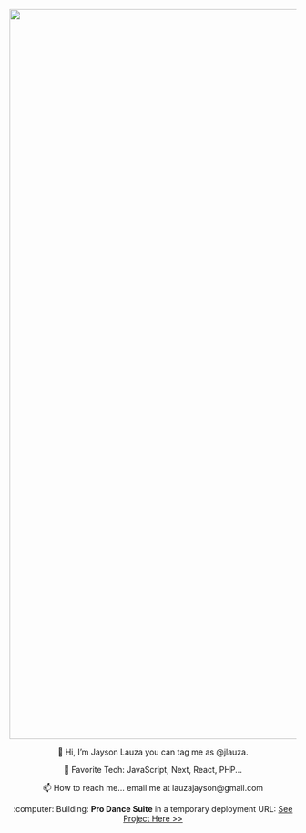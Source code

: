 <p align="center">
  <img src="https://live.staticflickr.com/65535/54272641526_402c7255ba_b.jpg" alt="Banner" width="1280"/>
</p>
<p align="center">👋 Hi, I’m Jayson Lauza you can tag me as @jlauza.</p>
<p align="center">👀 Favorite Tech: JavaScript, Next, React, PHP...</p>
<p align="center">📫 How to reach me... email me at lauzajayson@gmail.com</p>
<p align="center">:computer: Building: <strong>Pro Dance Suite</strong> in a temporary deployment URL: <a href="https://learner-studio-suite-jlauzas-projects.vercel.app/">See Project Here >></a></p>


<!---
jlauza/jlauza is a ✨ special ✨ repository because its `README.md` (this file) appears on your GitHub profile.
You can click the Preview link to take a look at your changes.
--->
